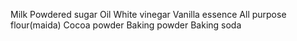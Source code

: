Milk
Powdered sugar
Oil
White vinegar
Vanilla essence
All purpose flour(maida)
Cocoa powder
Baking powder
Baking soda
